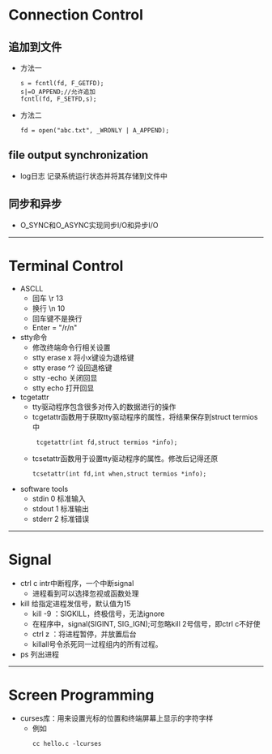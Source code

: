 # Connection Control
## 追加到文件
 - 方法一
    ```
    s = fcntl(fd, F_GETFD);
    s|=O_APPEND;//允许追加
    fcntl(fd, F_SETFD,s);
    ```
 - 方法二
    ```
    fd = open("abc.txt", _WRONLY | A_APPEND);
    ```
## file output synchronization
 - log日志
    记录系统运行状态并将其存储到文件中
## 同步和异步
 - O_SYNC和O_ASYNC实现同步I/O和异步I/O

---
# Terminal Control
 - ASCLL
     - 回车 \r 13
     - 换行 \n 10
     - 回车键不是换行
     - Enter = "/r/n"
 - stty命令
     - 修改终端命令行相关设置
     - stty erase x     将小x键设为退格键
     - stty erase ^?    设回退格键
     - stty -echo   关闭回显
     - stty echo    打开回显
 - tcgetattr
     - tty驱动程序包含很多对传入的数据进行的操作
     - tcgetattr函数用于获取tty驱动程序的属性，将结果保存到struct termios中
       ```
        tcgetattr(int fd,struct termios *info);
       ```
     - tcsetattr函数用于设置tty驱动程序的属性。修改后记得还原
        ```
        tcsetattr(int fd,int when,struct termios *info);
        ```
 - software tools
     - stdin 0  标准输入
     - stdout 1 标准输出
     - stderr 2 标准错误

---
# Signal
 - ctrl c   intr中断程序，一个中断signal
     - 进程看到可以选择忽视或函数处理
 - kill 给指定进程发信号，默认值为15
     - kill -9  ：SIGKILL，终极信号，无法ignore
     - 在程序中，signal(SIGINT, SIG_IGN);可忽略kill 2号信号，即ctrl c不好使
     - ctrl z   ：将进程暂停，并放置后台
     - killall号令杀死同一过程组内的所有过程。
 - ps   列出进程

---
# Screen Programming
 - curses库：用来设置光标的位置和终端屏幕上显示的字符字样
     - 例如
        ```
        cc hello.c -lcurses
        ```